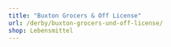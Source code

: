 ```yaml
---
title: "Buxton Grocers & Off License"
url: /derby/buxton-grocers-und-off-license/
shop: Lebensmittel
---
```

